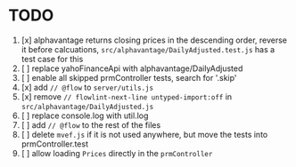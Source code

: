 # TODO
1. [x] alphavantage returns closing prices in the descending order, reverse it before calcuations,
   `src/alphavantage/DailyAdjusted.test.js` has a test case for this
2. [ ] replace yahoFinanceApi with alphavantage/DailyAdjusted
3. [ ] enable all skipped prmController tests, search for '.skip'
4. [x] add `// @flow` to `server/utils.js`
5. [x] remove `// flowlint-next-line untyped-import:off` in `src/alphavantage/DailyAdjusted.js`
6. [ ] replace console.log with util.log
7. [ ] add `// @flow` to the rest of the files
8. [ ] delete `mvef.js` if it is not used anywhere, but move the tests into prmController.test
9. [ ] allow loading `Prices` directly in the `prmController`